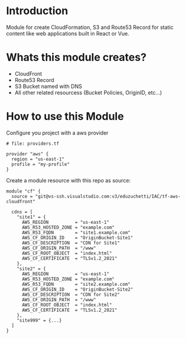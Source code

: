 # Introduction 
Module for create CloudFormation, S3 and Route53 Record for static content like web applications built in React or Vue.

# Whats this module creates?
- CloudFront
- Route53 Record
- S3 Bucket named with DNS
- All other related resourcess (Bucket Policies, OriginID, etc...)

# How to use this Module
Configure you project with a aws provider
```
# file: providers.tf

provider "aws" {
  region = "us-east-1"
  profile = "my-profile"
}
```

Create a module resource with this repo as source:
```
module "cf" {
  source = "git@vs-ssh.visualstudio.com:v3/eduzuchetti/IAC/tf-aws-cloudfront"

  cdns = [
    "site1" = {
      AWS_REGION          = "us-east-1"
      AWS_R53_HOSTED_ZONE = "example.com"
      AWS_R53_FQDN        = "site1.example.com"
      AWS_CF_ORIGIN_ID    = "OriginBucket-Site1"
      AWS_CF_DESCRIPTION  = "CDN for Site1"
      AWS_CF_ORIGIN_PATH  = "/www"
      AWS_CF_ROOT_OBJECT  = "index.html"
      AWS_CF_CERTIFICATE  = "TLSv1.2_2021"
    },
    "site2" = {
      AWS_REGION          = "us-east-1"
      AWS_R53_HOSTED_ZONE = "example.com"
      AWS_R53_FQDN        = "site2.example.com"
      AWS_CF_ORIGIN_ID    = "OriginBucket-Site2"
      AWS_CF_DESCRIPTION  = "CDN for Site2"
      AWS_CF_ORIGIN_PATH  = "/www"
      AWS_CF_ROOT_OBJECT  = "index.html"
      AWS_CF_CERTIFICATE  = "TLSv1.2_2021"
    },
    "site999" = {...}
  ]
}

```